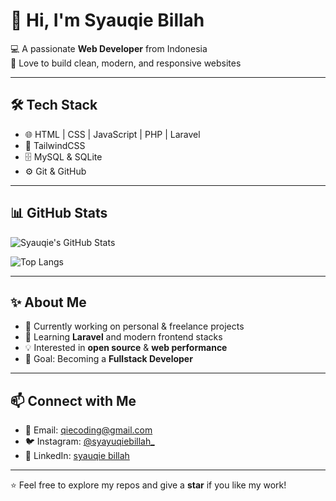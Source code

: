 # 👋 Hi, I'm Syauqie Billah  

💻 A passionate **Web Developer** from Indonesia  
🚀 Love to build clean, modern, and responsive websites  

---

## 🛠️ Tech Stack
- 🌐 HTML | CSS | JavaScript | PHP | Laravel
- 🎨 TailwindCSS
- 🗄️ MySQL & SQLite
- ⚙️ Git & GitHub

---

## 📊 GitHub Stats
![Syauqie's GitHub Stats](https://github-readme-stats.vercel.app/api?username=syauqie13&show_icons=true&theme=tokyonight)  

![Top Langs](https://github-readme-stats.vercel.app/api/top-langs/?username=syauqie13&layout=compact&theme=tokyonight)

---

## ✨ About Me
- 🔭 Currently working on personal & freelance projects  
- 🌱 Learning **Laravel** and modern frontend stacks  
- 💡 Interested in **open source** & **web performance**  
- 🎯 Goal: Becoming a **Fullstack Developer**  

---

## 📫 Connect with Me
- 📧 Email: [qiecoding@gmail.com](mailto:qiecoding@gmail.com)  
- 🐦 Instagram: [@syayuqiebillah_](https://www.instagram.com/syauqiebillah_)  
- 💼 LinkedIn: [syauqie billah](www.linkedin.com/in/syauqie-billah)  

---

⭐ Feel free to explore my repos and give a **star** if you like my work!
